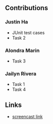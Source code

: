 ## Contributions

### Justin Ha
- JUnit test cases 
- Task 2

### Alondra Marin
- Task 3

### Jailyn Rivera
- Task 1
- Task 4

## Links

- [screencast link](https://youtu.be/53e2ERjDoHs)
